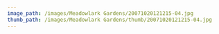 ```yaml
---
image_path: /images/Meadowlark Gardens/20071020121215-04.jpg
thumb_path: /images/Meadowlark Gardens/thumb/20071020121215-04.jpg
---
```

